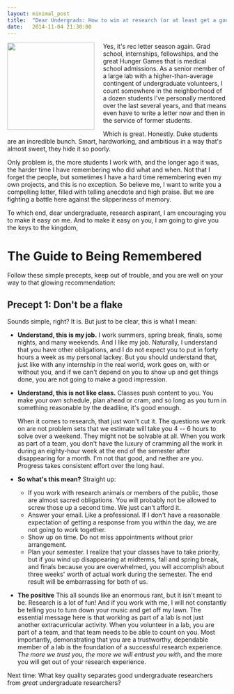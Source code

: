 ```yaml
---
layout: minimal_post
title:  "Dear Undergrads: How to win at research (or at least get a good rec letter) Pt. 1"
date:   2014-11-04 21:30:00
---
```

<img src="http://www.duke.edu/~jmp33/assets/success-kid.jpg" width="200px" style="float:left; margin-right: 20px; margin-bottom: 10px"/> Yes, it's rec letter season again. Grad school, internships, fellowships, and the great Hunger Games that is medical school admissions. As a senior member of a large lab with a higher-than-average contingent of undergraduate volunteers, I count somewhere in the neighborhood of a dozen students I've personally mentored over the last several years, and that means even have to write a letter now and then in the service of former students.

Which is great. Honestly. Duke students are an incredible bunch. Smart, hardworking, and ambitious in a way that's almost sweet, they hide it so poorly. 

Only problem is, the more students I work with, and the longer ago it was, the harder time I have remembering who did what and when. Not that I forget the people, but sometimes I have a hard time remembering even my own projects, and this is no exception. So believe me, I want to write you a compelling letter, filled with telling anecdote and high praise. But we are fighting a battle here against the slipperiness of memory. 

To which end, dear undergraduate, research aspirant, I am encouraging you to make it easy on me. And to make it easy on you, I am going to give you the keys to the kingdom,

# The Guide to Being Remembered

Follow these simple precepts, keep out of trouble, and you are well on your way to that glowing recommendation:

## Precept 1: Don't be a flake

Sounds simple, right? It is. But just to be clear, this is what I mean:

* **Understand, this is my job.** I work summers, spring break, finals, some nights, and many weekends. And I like my job. Naturally, I understand that you have other obligations, and I do not expect you to put in forty hours a week  as my personal lackey. But you should understand that, just like with any internship in the real world, work goes on, with or without you, and if we can't depend on you to show up and get things done, you are not going to make a good impression.

* **Understand, this is not like class.** Classes push content to you. You make your own schedule, plan ahead or cram, and so long as you turn in something reasonable by the deadline, it's good enough. 

    When it comes to research, that just won't cut it. The questions we work on are not problem sets that we estimate will take you 4 -- 6 hours to solve over a weekend. They might not be solvable at all. When you work as part of a team, you don't have the luxury of cramming all the work in during an eighty-hour week at the end of the semester after disappearing for a month. I'm not that good, and neither are you. Progress takes consistent effort over the long haul.

* **So what's this mean?** Straight up:
    * If you work with research animals or members of the public, those are almost sacred obligations. You will probably not be allowed to screw those up a second time. We just can't afford it.
    * Answer your email. Like a professional. If I don't have a reasonable expectation of getting a response from you within the day, we are not going to work together.
    * Show up on time. Do not miss appointments without prior arrangement.
    * Plan your semester. I realize that your classes have to take priority, but if you wind up disappearing at midterms, fall and spring break, and finals because you are overwhelmed, you will accomplish about three weeks' worth of actual work during the semester. The end result will be embarrassing for both of us.

* **The positive** This all sounds like an enormous rant, but it isn't meant to be. Research is a lot of fun! And if you work with me, I will not constantly be telling you to turn down your music and get off my lawn. The essential message here is that working as part of a lab is not just another extracurricular activity. When you volunteer in a lab, you are part of a team, and that team needs to be able to count on you. Most importantly, demonstrating that you are a trustworthy, dependable member of a lab is the foundation of a successful research experience. *The more we trust you, the more we will entrust you with*, and the more you will get out of your research experience.

Next time: What key quality separates good undergraduate researchers from *great* undergraduate researchers?